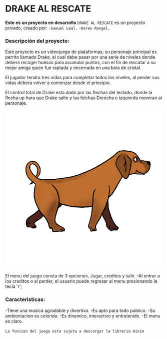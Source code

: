 # DRAKE AL RESCATE

**Este es un proyecto en desarrollo**
`DRAKE AL RESCATE` es un proyecto privado, creado por:
`-Samuel Leal.`
`-Karen Rangel.`

### Descripción del proyecto:
Este proyecto es un videojuego de plataformas; su personaje principal es perrito llamado Drake, el cual debe pasar por una serie de niveles donde debera recoger huesos para acumular puntos, con el fin de rescatar a su mejor amiga quien fue raptada y encerrada en una bola de cristal.

El jugador tendra tres vidas para completar todos los niveles, al perder sus vidas debera volver a comenzar desde el principio.

El control total de Drake esta dado por las flechas del teclado, donde la flecha up hara que Drake salte y las felchas Derecha e izquierda moveran al personaje.

![./Drake.png](./Drake1.png)

El menu del juego consta de 3 opciones, Jugar, creditos y salir.
-Al entrar a los creditos o al perder, el usuario puede regresar al menu presionando la tecla 'r';
### Caracteristicas:
-Tiene una musica agradable y divertiva.
-Es apto para todo publico.
-Su ambientacion es colorida.
-Es dinamico, interactivo y entretenido.
-El menu es claro.

`La funcion del juego esta sujeta a descargar la libreria minim`